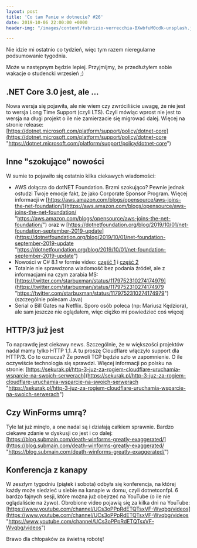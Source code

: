 ```yaml
---
layout: post
title: 'Co tam Panie w dotnecie? #26'
date: 2019-10-06 22:00:00 +0000
header-img: "/images/content/fabrizio-verrecchia-BXwbfuM0cdk-unsplash.jpg"

---
```

Nie idzie mi ostatnio co tydzień, więc tym razem nieregularne podsumowanie tygodnia.

Może w następnym będzie lepiej. Przyjmijmy, że przedłużyłem sobie wakacje o studencki wrzesień ;)

## .NET Core 3.0 jest, ale ...

Nowa wersja się pojawiła, ale nie wiem czy zwróciliście uwagę, że nie jest to wersja Long Time Support (czyli LTS). Czyli mówiąc wprost nie jest to wersja na długi projekt o ile nie zamierzacie się migrować dalej. Więcej na stronie release: [https://dotnet.microsoft.com/platform/support/policy/dotnet-core](https://dotnet.microsoft.com/platform/support/policy/dotnet-core "https://dotnet.microsoft.com/platform/support/policy/dotnet-core")

## Inne "szokujące" nowości

W sumie to pojawiło się ostatnio kilka ciekawych wiadomości:

* AWS dołącza do dotNET Foundation. Brzmi szokująco? Pewnie jednak ostudzi Twoje emocje fakt, że jako Corporate Sponsor Program. Więcej informacji w [https://aws.amazon.com/blogs/opensource/aws-joins-the-net-foundation/](https://aws.amazon.com/blogs/opensource/aws-joins-the-net-foundation/ "https://aws.amazon.com/blogs/opensource/aws-joins-the-net-foundation/") oraz w [https://dotnetfoundation.org/blog/2019/10/01/net-foundation-september-2019-update](https://dotnetfoundation.org/blog/2019/10/01/net-foundation-september-2019-update "https://dotnetfoundation.org/blog/2019/10/01/net-foundation-september-2019-update")
* Nowości w C# 8.1 w formie video: [część 1](https://www.youtube.com/watch?v=TJiLhRPgyq4) i [część 2](https://www.youtube.com/watch?v=fhf8N4004u0)
* Totalnie nie sprawdzona wiadomość bez podania źródeł, ale z informacjami na czym zarabia MS: [https://twitter.com/starbuxman/status/1179752310274174979](https://twitter.com/starbuxman/status/1179752310274174979 "https://twitter.com/starbuxman/status/1179752310274174979") (szczególnie polecam Java)
* Serial o Bill Gates na Netflix. Sporo osób poleca (np: Mariusz Kędziora), ale sam jeszcze nie oglądałem, więc ciężko mi powiedzieć coś więcej

## HTTP/3 już jest

To naprawdę jest ciekawy news. Szczególnie, że w większości projektów nadal mamy tylko HTTP 1.1. A tu proszę Cloudflare włączyło support dla HTTP/3.  Co to oznacza? Że powoli TCP będzie  szło w zapomnienie. O ile oczywiście technologia się sprawdzi. Więcej informacji po polsku na stronie: [https://sekurak.pl/http-3-juz-za-rogiem-cloudflare-uruchamia-wsparcie-na-swoich-serwerach](https://sekurak.pl/http-3-juz-za-rogiem-cloudflare-uruchamia-wsparcie-na-swoich-serwerach "https://sekurak.pl/http-3-juz-za-rogiem-cloudflare-uruchamia-wsparcie-na-swoich-serwerach")

## Czy WinForms umrą?

Tyle lat już minęło, a one nadal są i działają całkiem sprawnie. Bardzo ciekawe zdanie w dyskusji co jest i co dalej: [https://blog.submain.com/death-winforms-greatly-exaggerated/](https://blog.submain.com/death-winforms-greatly-exaggerated/ "https://blog.submain.com/death-winforms-greatly-exaggerated/")

## Konferencja z kanapy

W zeszłym tygodniu (piątek i sobota) odbyła się konferencja, na której każdy może siedzieć u siebie na kanapie w domu, czyli dotnetconfpl. 6 bardzo fajnych sesji, które można już obejrzeć na YouTube (o ile nie oglądaliście na żywo). Obrobione video pojawią się za kilka dni na YouTube: [https://www.youtube.com/channel/UCs3oPPpRdETQTsxVF-Wvqbg/videos](https://www.youtube.com/channel/UCs3oPPpRdETQTsxVF-Wvqbg/videos "https://www.youtube.com/channel/UCs3oPPpRdETQTsxVF-Wvqbg/videos")

Brawo dla chłopaków za świetną robotę!